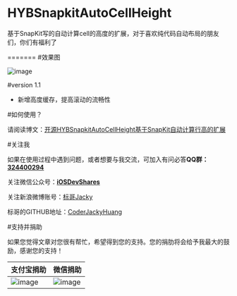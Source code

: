 # HYBSnapkitAutoCellHeight
基于SnapKit写的自动计算cell的高度的扩展，对于喜欢纯代码自动布局的朋友们，你们有福利了


=======
#效果图

![image](http://www.henishuo.com/wp-content/uploads/2016/01/snapkitcellheight.gif)

#version 1.1

* 新增高度缓存，提高滚动的流畅性

#如何使用？

请阅读博文：[开源HYBSnapkitAutoCellHeight基于SnapKit自动计算行高的扩展](http://www.henishuo.com/snapkit-auto-cell-height/)

#关注我


如果在使用过程中遇到问题，或者想要与我交流，可加入有问必答**QQ群：[324400294]()**

关注微信公众号：[**iOSDevShares**]()

关注新浪微博账号：[标哥Jacky](http://weibo.com/u/5384637337)

标哥的GITHUB地址：[CoderJackyHuang](https://github.com/CoderJackyHuang)

#支持并捐助


如果您觉得文章对您很有帮忙，希望得到您的支持。您的捐肋将会给予我最大的鼓励，感谢您的支持！

支付宝捐助      | 微信捐助
------------- | -------------
![image](http://www.henishuo.com/wp-content/uploads/2015/12/alipay-e1451124478416.jpg) | ![image](http://www.henishuo.com/wp-content/uploads/2015/12/weixin.jpg)
